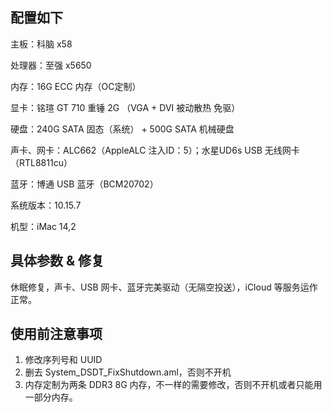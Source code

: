 ## 配置如下
主板：科脑 x58 

处理器：至强 x5650 

内存：16G ECC 内存（OC定制）

显卡：铭瑄 GT 710 重锤 2G （VGA + DVI 被动散热 免驱）

硬盘：240G SATA 固态（系统） + 500G SATA 机械硬盘

声卡、网卡：ALC662（AppleALC 注入ID：5）；水星UD6s USB 无线网卡（RTL8811cu）

蓝牙：博通 USB 蓝牙（BCM20702）

系统版本：10.15.7

机型：iMac 14,2
## 具体参数 & 修复
休眠修复，声卡、USB 网卡、蓝牙完美驱动（无隔空投送），iCloud 等服务运作正常。

## 使用前注意事项
1. 修改序列号和 UUID 
2. 删去 System_DSDT_FixShutdown.aml，否则不开机
3. 内存定制为两条 DDR3 8G 内存，不一样的需要修改，否则不开机或者只能用一部分内存。
